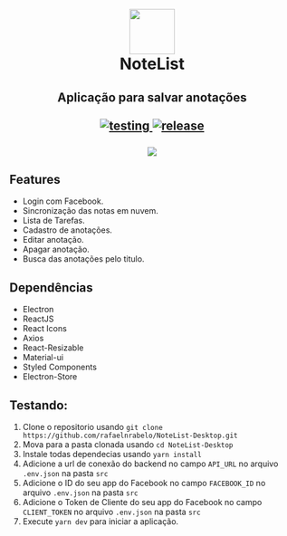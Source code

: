 
<h1 align="center">
  <br/>
  <img src="https://user-images.githubusercontent.com/55251721/78802105-ca55de80-7993-11ea-9187-3a97342a8dfb.png" width=80 />
  <br/>
  NoteList
</h1>
<h2 align="center">
  Aplicação para salvar anotações <br/>
  <br/>
  <a href="https://github.com/rafaelnrabelo/NoteList-Desktop#testando">
    <img src="https://img.shields.io/badge/Testing-Install-%23DA552F" alt="testing"/>
  </a>
  <a href="https://github.com/rafaelnrabelo/NoteList-Desktop/releases/latest">
    <img src="https://img.shields.io/badge/Last%20Release-1.6.0-%23DA552F" alt="release"/>
  </a>
  <br/>
  <br/>
  <img src="https://user-images.githubusercontent.com/55251721/89123704-ba648c00-d4a7-11ea-9746-e9ced48c3281.png" />
</h2>

## Features
  - Login com Facebook.
  - Sincronização das notas em nuvem.
  - Lista de Tarefas.
  - Cadastro de anotações.
  - Editar anotação.
  - Apagar anotação.
  - Busca das anotações pelo titulo.
  
## Dependências
  - Electron
  - ReactJS
  - React Icons
  - Axios
  - React-Resizable
  - Material-ui
  - Styled Components
  - Electron-Store
   
## Testando:
   1. Clone o repositorio usando `git clone https://github.com/rafaelnrabelo/NoteList-Desktop.git`
   2. Mova para a pasta clonada usando `cd NoteList-Desktop`
   3. Instale todas dependecias usando `yarn install`
   4. Adicione a url de conexão do backend no campo `API_URL` no arquivo `.env.json` na pasta `src`
   5. Adicione o ID do seu app do Facebook no campo `FACEBOOK_ID` no arquivo `.env.json` na pasta `src`
   6. Adicione o Token de Cliente do seu app do Facebook no campo `CLIENT_TOKEN` no arquivo `.env.json` na pasta `src`
   7. Execute `yarn dev` para iniciar a aplicação.
